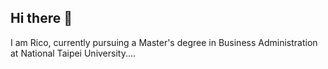 ## Hi there 👋
I am Rico, currently pursuing a Master's degree in Business Administration at National Taipei University....

